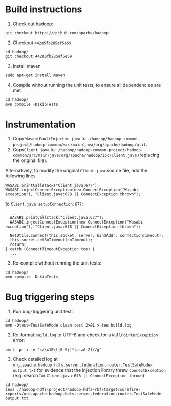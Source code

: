 # Build instructions

1. Check out hadoop:
```
git checkout https://github.com/apache/hadoop
```
2. Checkout `442a5fb285af5e59`
```
cd hadoop/
git checkout 442a5fb285af5e59
```
3. Install maven
```
sudo apt-get install maven
```
4. Compile without running the unit tests, to ensure all dependencies are met:
```
cd hadoop/
mvn compile -DskipTests
```

# Instrumentation

1. Copy `WasabiFaultInjector.java` to `./hadoop/hadoop-common-project/hadoop-common/src/main/java/org/apache/hadoop/util`.
2. Copy`Client.java` to `./hadoop/hadoop-common-project/hadoop-common/src/main/java/org/apache/hadoop/ipc/Client.java` (replacing the original file). 

Alternatively, to modify the original `Client.java` source file, add the following lines
```
WASABI.printCallstack("Client.java:677");
WASABI.injectConnectException(new ConnectException("Wasabi exception"), "Client.java:678 || ConnectException thrown");
```
to `Client.java:setupConnection:677`:
```
  ...
  WASABI.printCallstack("Client.java:677");
  WASABI.injectConnectException(new ConnectException("Wasabi exception"), "Client.java:678 || ConnectException thrown");
  
  NetUtils.connect(this.socket, server, bindAddr, connectionTimeout);
  this.socket.setSoTimeout(soTimeout);
  return;
} catch (ConnectTimeoutException toe) {
  ...
```

3. Re-compile without running the unit tests:
```
cd hadoop/
mvn compile -DskipTests
```

# Bug triggering steps

1. Run bug-triggering unit test:
```
cd hadoop/
mvn -Dtest=TestSafeMode clean test 2>&1 > tee build.log
```
2. Re-format `build.log` to UTF-8 and check for a `NullPointerException` error:
```
perl -p -i -e "s/\x1B\[[0-9;]*[a-zA-Z]//g"
```
3. Check detailed log at `org.apache.hadoop.hdfs.server.federation.router.TestSafeMode-output.txt` for evidence that the injection library threw `ConnectException` (e.g. search for `Client.java:678 || ConnectException thrown`)
```
cd hadoop/
less ./hadoop-hdfs-project/hadoop-hdfs-rbf/target/surefire-reports/org.apache.hadoop.hdfs.server.federation.router.TestSafeMode-output.txt
```
